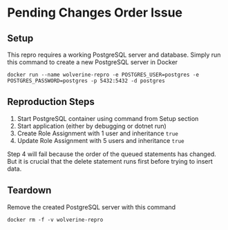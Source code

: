 # Pending Changes Order Issue

## Setup

This repro requires a working PostgreSQL server and database.
Simply run this command to create a new PostgreSQL server in Docker

```
docker run --name wolverine-repro -e POSTGRES_USER=postgres -e POSTGRES_PASSWORD=postgres -p 5432:5432 -d postgres
```

## Reproduction Steps

1. Start PostgreSQL container using command from Setup section
2. Start application (either by debugging or dotnet run)
3. Create Role Assignment with 1 user and inheritance `true`
4. Update Role Assignment with 5 users and inheritance `true`

Step 4 will fail because the order of the queued statements has changed.
But it is crucial that the delete statement runs first before trying to insert data.

## Teardown

Remove the created PostgreSQL server with this command

```
docker rm -f -v wolverine-repro
```
